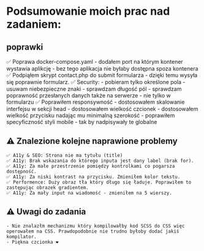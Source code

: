 # Podsumowanie moich prac nad zadaniem:

## poprawki
✅ Poprawa docker-compose.yaml - dodałem port na którym kontener wystawia aplikcję - bez tego aplikacja nie byłaby dostępna spoza kontenera
✅ Podpiąłem skrypt contact.php do submit formularza - dzięki temu wysyła się poprawnie formularz.
✅ Security:
    - pobieram tylko określone pola
    - usuwam niebezpieczne znaki
    - sprawdzam długość pól
    - sprawdzam poprawność przesłanych danych także na serwerze - nie tylko w formularzu
✅ Poprawiłem responsywność
    - dostosowałem skalowanie interfejsu w sekcji head
    - dostosowałem wielkość czcionek
    - dostosowałem wielkość przycisku nadając mu minimalną szerokość
    - poprawiłem specyficzność styli mobile - tak by nadpisywały te globalne

## ⚠️ Znalezione kolejne naprawione problemy 
    ✅ A11y & SEO: Strona nie ma tytułu (title) 
    ✅ A11y: Brak wskazania do którego inputa jest dany label (brak for).
    ✅ A11y: Za małe przestrzenie pomiędzy kontrolkami co pogarsza dostępność.
    ✅ A11y: Za niski kontrast na przycisku. Zmieniłem kolor tekstu.
    ✅ Performence: Duży obraz tła który długo się ładuje. Poprawiłem to zastępując obrazek gradientem.
    ✅ A11y: Za mały input na wiadomość - zmieniłem na 5 wierszy.

## ⚠️ Uwagi do zadania
    - Nie znalazłm mechanizmu który kompilowałby kod SCSS do CSS więc operowałem na CSS. Prawdopodobnie nie trudno byłoby dodać jakiś kompilator.
    - Piękna czcionka ❤️
